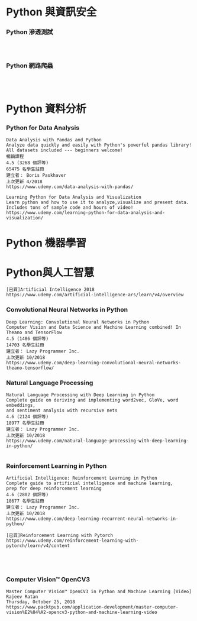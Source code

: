 ### 
```


```

```

```

# Python 與資訊安全

### Python 滲透測試
```


```

```

```

### Python 網路爬蟲 
```


```

```

```
# Python 資料分析

### Python for Data Analysis
```
Data Analysis with Pandas and Python
Analyze data quickly and easily with Python's powerful pandas library! 
All datasets included --- beginners welcome!
暢銷課程
4.5 (3268 個評等)
65475 名學生註冊
建立者： Boris Paskhaver
上次更新 4/2018
https://www.udemy.com/data-analysis-with-pandas/

```

```
Learning Python for Data Analysis and Visualization
Learn python and how to use it to analyze,visualize and present data. 
Includes tons of sample code and hours of video!
https://www.udemy.com/learning-python-for-data-analysis-and-visualization/
```

# Python 機器學習

# Python與人工智慧

```
[已買]Artificial Intelligence 2018
https://www.udemy.com/artificial-intelligence-ars/learn/v4/overview
```
### Convolutional Neural Networks in Python
```
Deep Learning: Convolutional Neural Networks in Python
Computer Vision and Data Science and Machine Learning combined! In Theano and TensorFlow
4.5 (1486 個評等)
14703 名學生註冊
建立者： Lazy Programmer Inc.
上次更新 10/2018
https://www.udemy.com/deep-learning-convolutional-neural-networks-theano-tensorflow/
```

### Natural Language Processing
```
Natural Language Processing with Deep Learning in Python
Complete guide on deriving and implementing word2vec, GloVe, word embeddings, 
and sentiment analysis with recursive nets
4.6 (2124 個評等)
18977 名學生註冊
建立者： Lazy Programmer Inc.
上次更新 10/2018
https://www.udemy.com/natural-language-processing-with-deep-learning-in-python/
```

```

```
### Reinforcement Learning in Python
```
Artificial Intelligence: Reinforcement Learning in Python
Complete guide to artificial intelligence and machine learning, 
prep for deep reinforcement learning
4.6 (2802 個評等)
18677 名學生註冊
建立者： Lazy Programmer Inc.
上次更新 10/2018
https://www.udemy.com/deep-learning-recurrent-neural-networks-in-python/
```

```
[已買]Reinforcement Learning with Pytorch
https://www.udemy.com/reinforcement-learning-with-pytorch/learn/v4/content
```
### 
```


```

```

```

### Computer Vision™ OpenCV3 
```
Master Computer Vision™ OpenCV3 in Python and Machine Learning [Video]
Rajeev Ratan
Thursday, October 25, 2018
https://www.packtpub.com/application-development/master-computer-vision%E2%84%A2-opencv3-python-and-machine-learning-video
```

